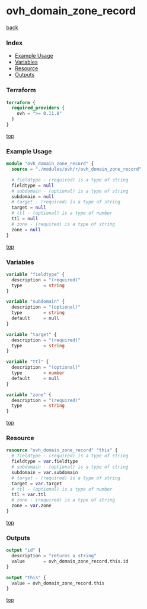 # ovh_domain_zone_record

[back](../ovh.md)

### Index

- [Example Usage](#example-usage)
- [Variables](#variables)
- [Resource](#resource)
- [Outputs](#outputs)

### Terraform

```terraform
terraform {
  required_providers {
    ovh = ">= 0.11.0"
  }
}
```

[top](#index)

### Example Usage

```terraform
module "ovh_domain_zone_record" {
  source = "./modules/ovh/r/ovh_domain_zone_record"

  # fieldtype - (required) is a type of string
  fieldtype = null
  # subdomain - (optional) is a type of string
  subdomain = null
  # target - (required) is a type of string
  target = null
  # ttl - (optional) is a type of number
  ttl = null
  # zone - (required) is a type of string
  zone = null
}
```

[top](#index)

### Variables

```terraform
variable "fieldtype" {
  description = "(required)"
  type        = string
}

variable "subdomain" {
  description = "(optional)"
  type        = string
  default     = null
}

variable "target" {
  description = "(required)"
  type        = string
}

variable "ttl" {
  description = "(optional)"
  type        = number
  default     = null
}

variable "zone" {
  description = "(required)"
  type        = string
}
```

[top](#index)

### Resource

```terraform
resource "ovh_domain_zone_record" "this" {
  # fieldtype - (required) is a type of string
  fieldtype = var.fieldtype
  # subdomain - (optional) is a type of string
  subdomain = var.subdomain
  # target - (required) is a type of string
  target = var.target
  # ttl - (optional) is a type of number
  ttl = var.ttl
  # zone - (required) is a type of string
  zone = var.zone
}
```

[top](#index)

### Outputs

```terraform
output "id" {
  description = "returns a string"
  value       = ovh_domain_zone_record.this.id
}

output "this" {
  value = ovh_domain_zone_record.this
}
```

[top](#index)